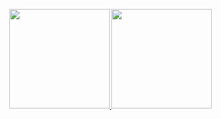 <p align="center">
<a href="https://github.com/Gabriel-c0Nsp">
  <img height="180em" src="https://github-readme-stats-eight-theta.vercel.app/api?username=Gabriel-c0Nsp&show_icons=true&theme=algolia&include_all_commits=true&count_private=true"/>
  <img height="180em" src="https://github-readme-stats-eight-theta.vercel.app/api/top-langs/?username=Gabriel-c0Nsp&layout=compact&langs_count=8&theme=algolia"/>
</a>
</p>
